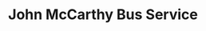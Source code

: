 ---
title: "John McCarthy Bus Service"
address: "Clonminch Road, Tullamore, Co. Offaly"
tel: "+353 (0)57 935 2416"
county: "Offaly"
category: "Bus Services"
type: "Content"
lat: "53.25384521484375"
lng: "-7.477986812591553"
---